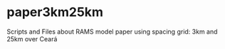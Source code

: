 # paper3km25km
Scripts and Files about RAMS model paper using spacing grid: 3km and 25km over Ceará
